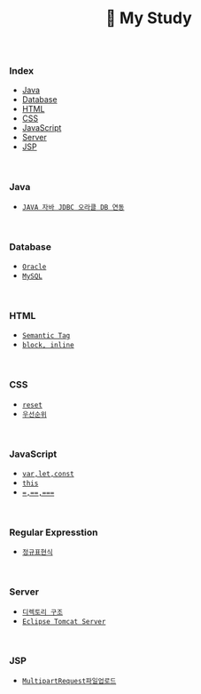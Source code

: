 #  <p align="center">🏃 My Study</p>

<br>

### Index
- [Java](#Java)
- [Database](#Database)
- [HTML](#HTML)
- [CSS](#CSS)
- [JavaScript](#JavaScript)
- [Server](#Server)
- [JSP](#JSP)

<br>

### Java
- [`JAVA 자바 JDBC 오라클 DB 연동`](https://github.com/eEonTown/my-study/blob/main/Java/JDBC.md)

<br>

### Database
- [`Oracle`](https://github.com/eEonTown/my-study/tree/main/Oracle)
- [`MySQL`](https://github.com/eEonTown/my-study/tree/main/MySQL)

<br>

### HTML
- [`Semantic Tag`](https://github.com/eEonTown/my-study/blob/main/HTML/Semantic_Tag.md)
- [`block, inline`](https://github.com/eEonTown/my-study/blob/main/HTML/block%2Cinline.md)

<br>

### CSS
- [`reset`](https://github.com/eEonTown/my-study/blob/main/CSS/reset.md)
- [`우선순위`](https://github.com/eEonTown/my-study/blob/main/CSS/%EC%9A%B0%EC%84%A0%EC%88%9C%EC%9C%84.md)

<br>

### JavaScript
- [`var,let,const`](https://github.com/eEonTown/my-study/blob/main/JavaScript/var%2Clet%2Cconst.md)
- [`this`](https://github.com/eEonTown/my-study/blob/main/JavaScript/this.md)
- [`=,==,===`](https://github.com/eEonTown/my-study/blob/main/JavaScript/%3D%2C%3D%3D%2C%3D%3D%3D.md)

<br>

### Regular Expresstion
- [`정규표현식`](https://github.com/eEonTown/my-study/blob/main/Regular%20Expresstion/%EC%A0%95%EA%B7%9C%ED%91%9C%ED%98%84%EC%8B%9D.md)

<br>

### Server
- [`디렉토리 구조`](https://github.com/eEonTown/my-study/blob/main/Server/%EB%94%94%EB%A0%89%ED%86%A0%EB%A6%AC%EA%B5%AC%EC%A1%B0.md)
- [`Eclipse Tomcat Server`](https://github.com/eEonTown/my-study/blob/main/Server/Eclipse_Tomcat_Server.md)

<br>

### JSP
- [`MultipartRequest파일업로드`](https://github.com/eEonTown/my-study/blob/main/JSP/MultipartRequest%ED%8C%8C%EC%9D%BC%EC%97%85%EB%A1%9C%EB%93%9C.md)
